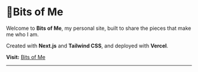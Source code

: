 # 🌲Bits of Me

Welcome to **Bits of Me**, my personal site, built to share the pieces that make me who I am.  

Created with **Next.js** and **Tailwind CSS**, and deployed with **Vercel**.

 **Visit:** [Bits of Me](https://malena-lodi-wheat.vercel.app/)

---

